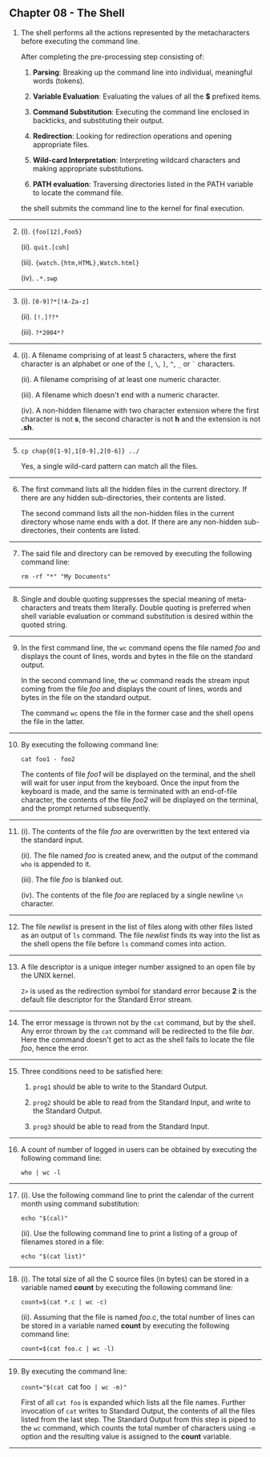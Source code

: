 ##  Chapter 08 - The Shell

01. The shell performs all the actions represented by the metacharacters before executing the command line.

    After completing the pre-processing step consisting of:

    01. **Parsing**: Breaking up the command line into individual, meaningful words (tokens).

    02. **Variable Evaluation**: Evaluating the values of all the **$** prefixed items.

    03. **Command Substitution**: Executing the command line enclosed in backticks, and substituting their output.

    04. **Redirection**: Looking for redirection operations and opening appropriate files.

    05. **Wild-card Interpretation**: Interpreting wildcard characters and making appropriate substitutions.

    06. **PATH evaluation**: Traversing directories listed in the PATH variable to locate the command file.

    the shell submits the command line to the kernel for final execution.

---

02. (i). `{foo[12],Foo5}`

    (ii). `quit.[coh]`

    (iii). `{watch.{htm,HTML},Watch.html}`

    (iv). `.*.swp`

---

03. (i). `[0-9]?*[!A-Za-z]`

    (ii). `[!.]??*`

    (iii). `?*2004*?`

---

04. (i). A filename comprising of at least 5 characters, where the first character is an alphabet or one of the `[`, `\`, `]`, `^`, `_` or `` ` `` characters.

    (ii). A filename comprising of at least one numeric character.

    (iii). A filename which doesn't end with a numeric character.

    (iv). A non-hidden filename with two character extension where the first character is not **s**, the second character is not **h** and the extension is not **.sh**.

---

05. `cp chap{0[1-9],1[0-9],2[0-6]} ../`

    Yes, a single wild-card pattern can match all the files.

---

06. The first command lists all the hidden files in the current directory. If there are any hidden sub-directories, their contents are listed.

    The second command lists all the non-hidden files in the current directory whose name ends with a dot. If there are any non-hidden sub-directories, their contents are listed.

---

07. The said file and directory can be removed by executing the following command line:

    `rm -rf "*" "My Documents"`

---

08. Single and double quoting suppresses the special meaning of meta-characters and treats them literally. Double quoting is preferred when shell variable evaluation or command substitution is desired within the quoted string.

---

09. In the first command line, the `wc` command opens the file named _foo_ and displays the count of lines, words and bytes in the file on the standard output.

    In the second command line, the `wc` command reads the stream input coming from the file _foo_ and displays the count of lines, words and bytes in the file on the standard output.

    The command `wc` opens the file in the former case and the shell opens the file in the latter.

---

10. By executing the following command line:

    `cat foo1 - foo2`

    The contents of file _foo1_ will be displayed on the terminal, and the shell will wait for user input from the keyboard. Once the input from the keyboard is made, and the same is terminated with an end-of-file character, the contents of the file _foo2_ will be displayed on the terminal, and the prompt returned subsequently.

---

11. (i). The contents of the file _foo_ are overwritten by the text entered via the standard input.

    (ii). The file named _foo_ is created anew, and the output of the command `who` is appended to it.

    (iii). The file _foo_ is blanked out.

    (iv). The contents of the file _foo_ are replaced by a single newline `\n` character.

---

12. The file _newlist_ is present in the list of files along with other files listed as an output of `ls` command. The file _newlist_ finds its way into the list as the shell opens the file before `ls` command comes into action.

---

13. A file descriptor is a unique integer number assigned to an open file by the UNIX kernel.

    `2>` is used as the redirection symbol for standard error because **2** is the default file descriptor for the Standard Error stream.

---

14. The error message is thrown not by the `cat` command, but by the shell. Any error thrown by the `cat` command will be redirected to the file _bar_. Here the command doesn't get to act as the shell fails to locate the file _foo_, hence the error.

---

15. Three conditions need to be satisfied here:

    01. `prog1` should be able to write to the Standard Output.

    02. `prog2` should be able to read from the Standard Input, and write to the Standard Output.

    03. `prog3` should be able to read from the Standard Input.

---

16. A count of number of logged in users can be obtained by executing the following command line:

    `who | wc -l`

---

17. (i). Use the following command line to print the calendar of the current month using command substitution:

    `echo "$(cal)"`

    (ii). Use the following command line to print a listing of a group of filenames stored in a file:

    `echo "$(cat list)"`

---

18. (i). The total size of all the C source files (in bytes) can be stored in a variable named **count** by executing the following command line:

    `count=$(cat *.c | wc -c)`

    (ii). Assuming that the file is named _foo.c_, the total number of lines can be stored in a variable named **count** by executing the following command line:

    `count=$(cat foo.c | wc -l)`

---

19. By executing the command line:

    `count="$(cat `cat foo` | wc -m)"`

    First of all `cat foo` is expanded which lists all the file names. Further invocation of `cat` writes to Standard Output, the contents of all the files listed from the last step. The Standard Output from this step is piped to the `wc` command, which counts the total number of characters using `-m` option and the resulting value is assigned to the **count** variable.

---
